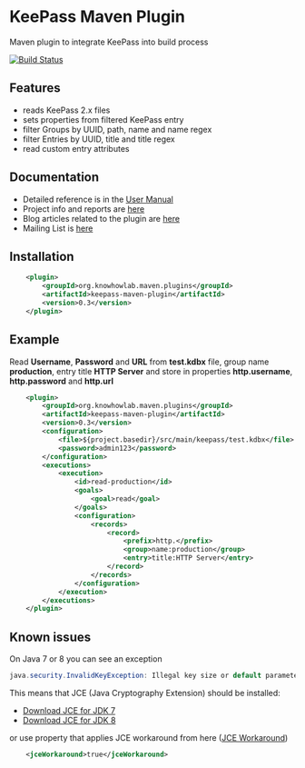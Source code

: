 # KeePass Maven Plugin

Maven plugin to integrate KeePass into build process

[![Build Status](https://travis-ci.org/knowhowlab/keepass-maven-plugin.svg?branch=master)](https://travis-ci.org/knowhowlab/keepass-maven-plugin)

## Features

- reads KeePass 2.x files
- sets properties from filtered KeePass entry
- filter Groups by UUID, path, name and name regex
- filter Entries by UUID, title and title regex
- read custom entry attributes
  
## Documentation
  
- Detailed reference is in the [User Manual](https://knowhowlab.gitbooks.io/keepass-maven-plugin/content/)
- Project info and reports are [here](http://knowhowlab.github.io/keepass-maven-plugin)
- Blog articles related to the plugin are [here](http://blog.knowhowlab.org/search?q=keepass)
- Mailing List is [here](https://groups.google.com/d/forum/keepass-maven-plugin)
  
## Installation

```xml
    <plugin>
        <groupId>org.knowhowlab.maven.plugins</groupId>
        <artifactId>keepass-maven-plugin</artifactId>
        <version>0.3</version>
    </plugin>
```

## Example

Read **Username**, **Password** and **URL** from **test.kdbx** file, group name **production**, entry title **HTTP Server**
and store in properties **http.username**, **http.password** and **http.url**

```xml
    <plugin>
        <groupId>org.knowhowlab.maven.plugins</groupId>
        <artifactId>keepass-maven-plugin</artifactId>
        <version>0.3</version>
        <configuration>
            <file>${project.basedir}/src/main/keepass/test.kdbx</file>
            <password>admin123</password>
        </configuration>
        <executions>
            <execution>
                <id>read-production</id>
                <goals>
                    <goal>read</goal>
                </goals>
                <configuration>
                    <records>
                        <record>
                            <prefix>http.</prefix>
                            <group>name:production</group>
                            <entry>title:HTTP Server</entry>
                        </record>
                    </records>
                </configuration>
            </execution>
        </executions>
    </plugin>
```

## Known issues

On Java 7 or 8 you can see an exception

```java
java.security.InvalidKeyException: Illegal key size or default parameters
```

This means that JCE (Java Cryptography Extension) should be installed: 
- [Download JCE for JDK 7](http://www.oracle.com/technetwork/java/embedded/embedded-se/downloads/jce-7-download-432124.html)
- [Download JCE for JDK 8](http://www.oracle.com/technetwork/java/javase/downloads/jce8-download-2133166.html)

or use property that applies JCE workaround from here ([JCE Workaround](http://stackoverflow.com/a/20286961/328982))

```xml
    <jceWorkaround>true</jceWorkaround>
```